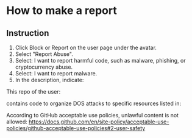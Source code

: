 # How to make a report

## Instruction

1. Click Block or Report on the user page under the avatar.
2. Select "Report Abuse".
3. Select: I want to report harmful code, such as malware, phishing, or cryptocurrency abuse.
4. Select: I want to report malware.
5. In the description, indicate:

This repo of the user: <User profile link>

contains code to organize DOS attacks to specific resources listed in: <File or repository link>

According to GitHub acceptable use policies, unlawful content is not allowed:
<https://docs.github.com/en/site-policy/acceptable-use-policies/github-acceptable-use-policies#2-user-safety>
